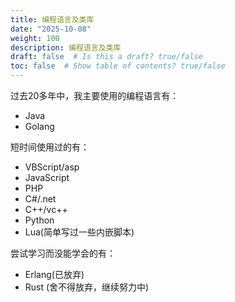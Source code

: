 ```yaml
---
title: 编程语言及类库
date: "2025-10-08"
weight: 100
description: 编程语言及类库
draft: false  # Is this a draft? true/false
toc: false  # Show table of contents? true/false
---
```


过去20多年中，我主要使用的编程语言有：

- Java
- Golang

短时间使用过的有：

- VBScript/asp
- JavaScript
- PHP
- C#/.net
- C++/vc++
- Python
- Lua(简单写过一些内嵌脚本)

尝试学习而没能学会的有：

- Erlang(已放弃)
- Rust (舍不得放弃，继续努力中)
